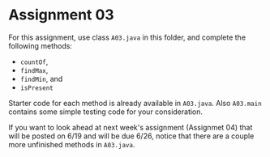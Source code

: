 # Assignment 03

For this assignment, use class `A03.java` in this folder, and complete the following methods:

* `countOf`,
* `findMax`,
* `findMin`, and
* `isPresent`

Starter code for each method is already available in `A03.java`. Also `A03.main` contains some simple testing code for your consideration.

If you want to look ahead at next week's assignment (Assignmet 04) that will be posted on 6/19 and will be due 6/26, notice that there are a couple more unfinished methods in `A03.java`.